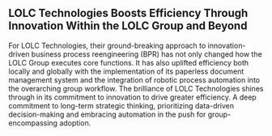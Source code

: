 ## LOLC Technologies Boosts Efficiency Through Innovation Within the LOLC Group and Beyond

For LOLC Technologies, their ground-breaking approach to innovation-driven business process reengineering (BPR) has not only changed how the LOLC Group executes core functions. It has also uplifted efficiency both locally and globally with the implementation of its paperless document management system and the integration of robotic process automation into the overarching group workflow. The brilliance of LOLC Technologies shines through in its commitment to innovation to drive greater efficiency. A deep commitment to long-term strategic thinking, prioritizing data-driven decision-making and embracing automation in the push for group-encompassing adoption.